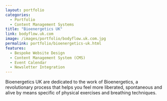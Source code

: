 ```yaml
---
layout: portfolio
categories: 
  - Portfolio
  - Content Management Systems
title: "Bioenergetics UK"
link: bodyflow.uk.com
image: /images/portfolio/bodyflow.uk.com.jpg
permalink: portfolio/bioenergetics-uk.html
features:
  - Bespoke Website Design
  - Content Management System (CMS)
  - Event Calendar
  - Newsletter Integration
---
```


Bioenergetics UK are dedicated to the work of Bioenergetics, a revolutionary process that helps you feel more liberated, spontaneous and alive by means specific of physical exercises and breathing techniques.